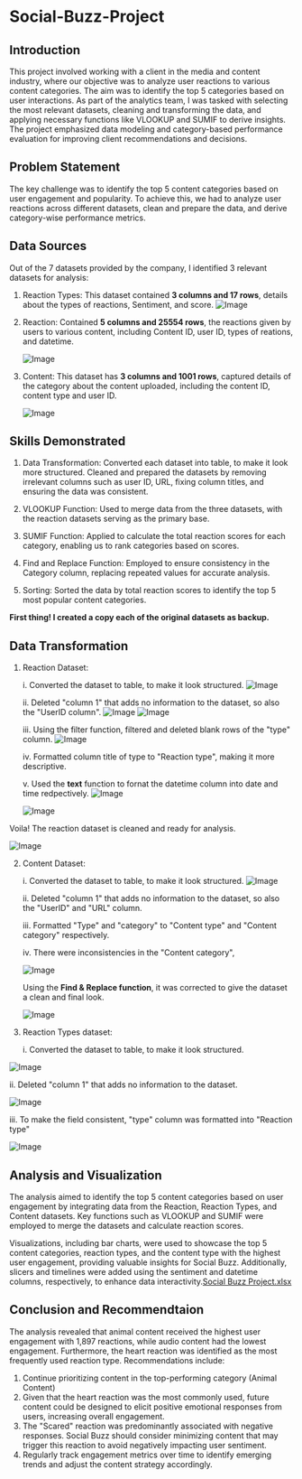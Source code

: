 # Social-Buzz-Project
## Introduction
This project involved working with a client in the media and content industry, where our objective was to analyze user reactions to various content categories. The aim was to identify the top 5 categories based on user interactions. As part of the analytics team, I was tasked with selecting the most relevant datasets, cleaning and transforming the data, and applying necessary functions like VLOOKUP and SUMIF to derive insights. The project emphasized data modeling and category-based performance evaluation for improving client recommendations and decisions.

## Problem Statement
The key challenge was to identify the top 5 content categories based on user engagement and popularity. To achieve this, we had to analyze user reactions across different datasets, clean and prepare the data, and derive category-wise performance metrics.

## Data Sources
 Out of the 7 datasets provided by the company, I identified 3 relevant datasets for analysis:
 1. Reaction Types: This dataset contained **3 columns and 17 rows**, details about the types of reactions, Sentiment, and score.
      ![Image](https://github.com/user-attachments/assets/3baf4fc8-76a5-4f50-8d52-5167be70001c)

 3. Reaction: Contained **5 columns and 25554 rows**, the reactions given by users to various content, including Content ID, user ID, types of reations, and datetime.

     ![Image](https://github.com/user-attachments/assets/0dcacea5-d837-4550-9ea3-455df22a52d6)
 
 5. Content: This dataset has **3 columns and 1001 rows**, captured details of the category about the content uploaded, including the content ID, content type and user ID.

     ![Image](https://github.com/user-attachments/assets/6608c7e2-5231-47db-943e-566253bc5c3c)

## Skills Demonstrated
1. Data Transformation: Converted each dataset into table, to make it look more structured. Cleaned and prepared the datasets by removing irrelevant columns such as user ID, URL, fixing column titles, and ensuring the data was consistent.

3. VLOOKUP Function: Used to merge data from the three datasets, with the reaction datasets serving as the primary base.
   
4. SUMIF Function: Applied to calculate the total reaction scores for each category, enabling us to rank categories based on scores.

5. Find and Replace Function: Employed to ensure consistency in the Category column, replacing repeated values for accurate analysis.

6. Sorting: Sorted the data by total reaction scores to identify the top 5 most popular content categories.

**First thing! I created a copy each of the original datasets as backup.**

## Data Transformation
1. Reaction Dataset:
   
   i. Converted the dataset to table, to make it look structured.
       ![Image](https://github.com/user-attachments/assets/2391fa17-cac6-4a55-9986-dc6d79314e84)

   ii. Deleted "column 1" that adds no information to the dataset, so also the "UserID column".
     ![Image](https://github.com/user-attachments/assets/9f371f91-f794-4cf8-9238-dff4fcfabbae)  ![Image](https://github.com/user-attachments/assets/c41a06f0-edd3-4efa-ae28-1e70948b94cc)

   iii. Using the filter function, filtered and deleted blank rows of the "type" column.
      ![Image](https://github.com/user-attachments/assets/ae5a85e1-941b-4cce-8ab6-fcec5a13067f)

   iv. Formatted column title of type to "Reaction type", making it more descriptive.   

    v. Used the **text** function to fornat the datetime column into date and time redpectively.
      ![Image](https://github.com/user-attachments/assets/2d28085d-77ad-415b-97ef-2ef940b896ce)

      ![Image](https://github.com/user-attachments/assets/0b266306-6d3c-4912-a044-ad8c983aab44)

Voila! The reaction dataset is cleaned and ready for analysis.
  
   ![Image](https://github.com/user-attachments/assets/c5914fdf-f1b3-4b17-83b3-0357512ca456)

2. Content Dataset:
   
   i. Converted the dataset to table, to make it look structured.
      ![Image](https://github.com/user-attachments/assets/dd1552cb-c2bf-45a5-8974-09ef0875a21e)

   ii. Deleted "column 1" that adds no information to the dataset, so also the "UserID" and "URL" column.
    
   iii. Formatted "Type" and "category" to "Content type" and "Content category" respectively.

   iv. There were inconsistencies in the "Content category",
   
   ![Image](https://github.com/user-attachments/assets/afae8a58-4857-4ed0-92db-56abdeba2f2c)

     Using the **Find & Replace function**, it was corrected to give the dataset a clean and final look.

     ![Image](https://github.com/user-attachments/assets/83787cae-ca41-4486-96d7-7c6787b1fc69)

3. Reaction Types dataset:
   
   i. Converted the dataset to table, to make it look structured.
   
![Image](https://github.com/user-attachments/assets/fbe64dc9-9ec4-41ae-a6dd-fe19d35ac0a8)

   ii. Deleted "column 1" that adds no information to the dataset.
   

  ![Image](https://github.com/user-attachments/assets/8c4aa68d-4007-4e69-8496-7b675d7a4f85)
        
   iii. To make the field consistent, "type" column was formatted into "Reaction type"
 
  ![Image](https://github.com/user-attachments/assets/f5e5c632-e75a-4283-b09a-300454eea4d1)
## Analysis and Visualization
The analysis aimed to identify the top 5 content categories based on user engagement by integrating data from the Reaction, Reaction Types, and Content datasets. Key functions such as VLOOKUP and SUMIF were employed to merge the datasets and calculate reaction scores.

Visualizations, including bar charts, were used to showcase the top 5 content categories, reaction types, and the content type with the highest user engagement, providing valuable insights for Social Buzz. Additionally, slicers and timelines were added using the sentiment and datetime columns, respectively, to enhance data interactivity.[Social Buzz Project.xlsx](https://github.com/user-attachments/files/17717611/Social.Buzz.Project.xlsx)


## Conclusion and Recommendtaion
 The analysis revealed that animal content received the highest user engagement with 1,897 reactions, while audio content had the lowest engagement. Furthermore, the heart reaction was identified as the most frequently used reaction type.
Recommendations include:
 1. Continue prioritizing content in the top-performing category (Animal Content)
 2. Given that the heart reaction was the most commonly used, future content could be designed to elicit positive emotional responses from users, increasing overall engagement.
 3. The "Scared" reaction was predominantly associated with negative responses. Social Buzz should consider minimizing content that may trigger this reaction to avoid negatively impacting user sentiment.
 4.  Regularly track engagement metrics over time to identify emerging trends and adjust the content strategy accordingly.



